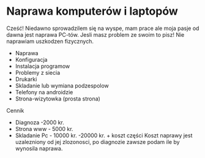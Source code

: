 
# Naprawa komputerów i laptopów


Cześć! Niedawno sprowadzilem się na wyspe, mam prace ale moja pasje od dawna jest naprawa PC-tów. Jesli masz problem ze swoim to pisz! Nie naprawiam uszkodzen fizycznych.

 - Naprawa
 - Konfiguracja
 - Instalacja programow
 - Problemy z siecia
 - Drukarki
 - Skladanie lub wymiana podzespolow
- Telefony na androidzie
- Strona-wizytowka (prosta strona)

Cennik

 - Diagnoza -2000 kr.
 - Strona www - 5000 kr.
 - Skladanie Pc - 10000 kr. -20000 kr. + koszt części
 Koszt naprawy jest uzalezniony od jej zlozonosci, po diagnozie zawsze podam ile by wynosila naprawa.
